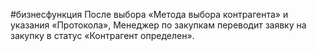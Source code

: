 #бизнесфункция 
После выбора «Метода выбора контрагента» и указания «Протокола», Менеджер по закупкам переводит заявку на закупку в статус «Контрагент определен».